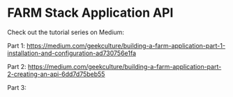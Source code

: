 # FARM Stack Application API

Check out the tutorial series on Medium:

Part 1: https://medium.com/geekculture/building-a-farm-application-part-1-installation-and-configuration-ad730756e1fa

Part 2: https://medium.com/geekculture/building-a-farm-application-part-2-creating-an-api-6dd7d75beb55

Part 3:
